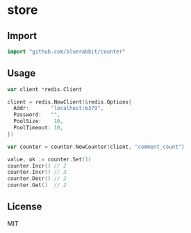 # store

## Import

```go
import "github.com/bluerabbit/counter"
```

## Usage

```go
var client *redis.Client

client = redis.NewClient(&redis.Options{
  Addr:       "localhost:6379",
  Password:   "",
  PoolSize:    10,
  PoolTimeout: 10,
})

var counter = counter.NewCounter(client, "comment_count")

value, ok := counter.Set(1)
counter.Incr() // 2
counter.Incr() // 3
counter.Decr() // 2
counter.Get()  // 2
```

## License

MIT
